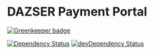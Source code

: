 # DAZSER Payment Portal

[![Greenkeeper badge](https://badges.greenkeeper.io/DAZSERMgmt/dazser-pay-portal.svg)](https://greenkeeper.io/)

[![Dependency Status](https://david-dm.org/Sparticuz/dazser-pay-portal.svg)](https://david-dm.org/Sparticuz/dazser-pay-portal)
[![devDependency Status](https://david-dm.org/Sparticuz/dazser-pay-portal/dev-status.svg)](https://david-dm.org/Sparticuz/dazser-pay-portal#info=devDependencies)
